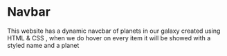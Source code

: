 # Navbar
This website has a dynamic navcbar of planets in our galaxy created using HTML & CSS , when we do hover on every item it will be showed with a styled name and a  planet
